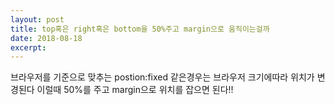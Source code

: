 ```yaml
---
layout: post
title: top혹은 right혹은 bottom을 50%주고 margin으로 움직이는걸까
date: 2018-08-18
excerpt: 
---
```


<div>
  <p>
    브라우저를 기준으로 맞추는 postion:fixed 같은경우는 브라우저 크기에따라 위치가 변경된다
    이럴때 50%를 주고 margin으로 위치를 잡으면 된다!!
  </p>
</div>
